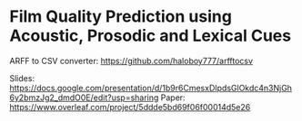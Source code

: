 # Film Quality Prediction using Acoustic, Prosodic and Lexical Cues


ARFF to CSV converter: https://github.com/haloboy777/arfftocsv


Slides: https://docs.google.com/presentation/d/1b9r6CmesxDIpdsGlOkdc4n3NjGh6y2bmzJg2_dmdO0E/edit?usp=sharing
Paper: https://www.overleaf.com/project/5ddde5bd69f06f00014d5e26
